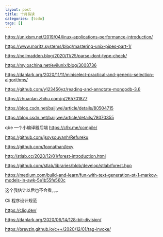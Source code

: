 ```yaml
---
layout: post
title: 十月待读
categories: [todo]
tags: []
---
```






https://unixism.net/2019/04/linux-applications-performance-introduction/



https://www.moritz.systems/blog/mastering-unix-pipes-part-1/



https://neilmadden.blog/2020/11/25/parse-dont-type-check/





https://my.oschina.net/evilunix/blog/3003736

https://danlark.org/2020/11/11/miniselect-practical-and-generic-selection-algorithms/



https://github.com/y123456yz/reading-and-annotate-mongodb-3.6

https://zhuanlan.zhihu.com/p/265701877

https://blog.csdn.net/baijiwei/article/details/80504715

https://blog.csdn.net/baijiwei/article/details/78070355



qbe 一个小编译器后端 https://c9x.me/compile/

https://github.com/jsoysouvanh/Refureku

https://github.com/foonathan/lexy



http://stlab.cc/2020/12/01/forest-introduction.html

https://github.com/stlab/libraries/blob/develop/stlab/forest.hpp



https://medium.com/build-and-learn/fun-with-text-generation-pt-1-markov-models-in-awk-5e1b55fe560c

这个我估计以后也不会看。。。

Cli 程序设计规范

https://clig.dev/

https://danlark.org/2020/06/14/128-bit-division/



https://brevzin.github.io/c++/2020/12/01/tag-invoke/